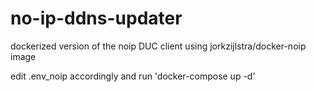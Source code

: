 # no-ip-ddns-updater

dockerized version of the noip DUC client using jorkzijlstra/docker-noip image

edit .env_noip accordingly and run 'docker-compose up -d'
